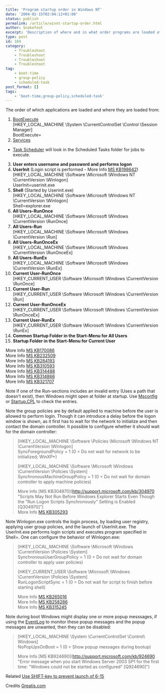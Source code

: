 ```yaml
---
title: 'Program startup order in Windows NT'
date: '2004-02-15T02:04:12+01:00'
status: publish
permalink: /article/winnt-startup-order.html
author: Snakefoot
excerpt: 'Description of where and in what order programs are loaded at startup.'
type: post
id: 184
category:
    - Troubleshoot
    - Troubleshoot
    - Troubleshoot
    - Troubleshoot
tag:
    - boot-time
    - group-policy
    - scheduled-task
post_format: []
tags:
    - 'boot-time,group-policy,scheduled-task'
---
```

The order of which applications are loaded and where they are loaded from:

1. [BootExecute](/article/winnt-boot-disk-check.html)  
   \[HKEY\_LOCAL\_MACHINE \\System \\CurrentControlSet \\Control \\Session Manager\]  
   BootExecute=
2. [Services](/article/winnt-services-config.html)
  - [Task Scheduler](/article/winnt-services-schedule.html) will look in the Scheduled Tasks folder for jobs to execute.
3. **User enters username and password and performs logon**
4. **UserInit** (Login script is performed - More Info [MS KB198642](http://support.microsoft.com/kb/198642 "Overview of Logon, Logoff, Startup, and Shutdown Scripts in Windows 2000 [Q198642]"))  
   \[HKEY\_LOCAL\_MACHINE \\Software \\Microsoft \\Windows NT \\CurrentVersion \\Winlogon\]  
   UserInit=userinit.exe
5. **Shell** (Started by Userinit.exe)  
   \[HKEY\_LOCAL\_MACHINE \\Software \\Microsoft \\Windows NT \\CurrentVersion \\Winlogon\]  
   Shell=explorer.exe
6. **All Users-RunOnce**  
   \[HKEY\_LOCAL\_MACHINE \\Software \\Microsoft \\Windows \\CurrentVersion \\RunOnce\]
7. **All Users-Run**  
   \[HKEY\_LOCAL\_MACHINE \\Software \\Microsoft \\Windows \\CurrentVersion \\Run\]
8. **All Users-RunOnceEx**  
   \[HKEY\_LOCAL\_MACHINE \\Software \\Microsoft \\Windows \\CurrentVersion \\RunOnceEx\]
9. **All Users-RunEx**  
   \[HKEY\_LOCAL\_MACHINE \\Software \\Microsoft \\Windows \\CurrentVersion \\RunEx\]
10. **Current User-RunOnce**  
   \[HKEY\_CURRENT\_USER \\Software \\Microsoft \\Windows \\CurrentVersion \\RunOnce\]
11. **Current User-Run**  
   \[HKEY\_CURRENT\_USER \\Software \\Microsoft \\Windows \\CurrentVersion \\Run\]
12. **Current User-RunOnceEx**  
   \[HKEY\_CURRENT\_USER \\Software \\Microsoft \\Windows \\CurrentVersion \\RunOnceEx\]
13. **Current User-RunEx**  
   \[HKEY\_CURRENT\_USER \\Software \\Microsoft \\Windows \\CurrentVersion \\RunEx\]
14. **Common Startup Folder in the Start-Menu for All Users**
15. **Startup Folder in the Start-Menu for Current User**
 
 More Info [MS KB170086](http://support.microsoft.com/kb/170086 "System32 Folder Opens When Logging on to Windows XP, Windows 2000, or Windows NT 4.0 [Q170086]")  
 More Info [MS KB232509](http://support.microsoft.com/kb/232509 "Syntax for the RunOnceEx Registry Key [Q232509]")  
 More Info [MS KB284193](http://support.microsoft.com/kb/284193 "How to run a logon script one time when a new user logs on [Q284193]")  
 More Info [MS KB310593](http://support.microsoft.com/kb/310593 "Description of the RunOnceEx Registry Key [Q310593]")  
 More Info [MS KB314488](http://support.microsoft.com/kb/314488 "How to Modify the List of Programs that Run When You Start Windows XP [Q314488]")  
 More Info [MS KB314866](http://support.microsoft.com/kb/314866 "A Definition of the Run Keys in the Windows XP Registry [Q314866]")  
 More Info [MS KB321707](http://support.microsoft.com/kb/321707 "HOW TO: Automatically Run Programs When Users Log On to Windows 2000 Terminal Services [Q321707]")  
  
 Note if one of the Run-sections includes an invalid entry (Uses a path that doesn't exist), then Windows might open at folder at startup. Use [Msconfig](/article/win2k-msconfig.html) or [Startup.CPL](/article/windows-startup-order.html#STARTUP_CPL) to check the entries.  
  
 Note the group policies are by default applied to machine before the user is allowed to perform login. Though it can introduce a delay before the logon window is shown, as it first has to wait for the network to initialize and then contact the domain controller. It possible to configure whether it should wait for the domain controller:
> \[HKEY\_LOCAL\_MACHINE \\Software \\Policies \\Microsoft \\Windows NT \\CurrentVersion \\Winlogon\]  
>  SyncForegroundPolicy = 1 (0 = Do not wait for network to be initialized; WinXP+)  
>   
>  \[HKEY\_LOCAL\_MACHINE \\Software \\Microsoft \\Windows \\CurrentVersion \\Policies \\System\]  
>  SynchronousMachineGroupPolicy = 1 (0 = Do not wait for domain controller to apply machine policies)  
>   
>  More Info [MS KB304970](http://support.microsoft.com/kb/304970 "Scripts May Not Run Before Windows Explorer Starts Even Though the "Run Logon Scripts Synchronously" Setting is Enabled [Q304970]")  
>  More Info [MS KB305293](http://support.microsoft.com/kb/305293 "Description of the Windows XP Professional Fast Logon Optimization Feature [Q305293]")

 Note Winlogon.exe controls the login process, by loading user registry, applying user group policies, and the launch of UserInit.exe. The UserInit.exe performs login scripts and executes program specified in Shell=. One can configure the behavior of Winlogon.exe:
> \[HKEY\_LOCAL\_MACHINE \\Software \\Microsoft \\Windows \\CurrentVersion \\Policies \\System\]  
>  SynchronousUserGroupPolicy = 1 (0 = Do not wait for domain controller to apply user policies)  
>   
>  \[HKEY\_CURRENT\_USER \\Software \\Microsoft \\Windows \\CurrentVersion \\Policies \\System\]  
>  RunLogonScriptSync = 1 (0 = Do not wait for script to finish before starting shell)  
>   
>  More Info [MS KB265016](http://support.microsoft.com/kb/265016 "How to Run a Domain Logon Script in the Foreground with the Start.exe Command-Line Tool [Q265016]")  
>  More Info [MS KB258286](http://support.microsoft.com/kb/258286 "HOW TO: Assign a Logon Script to a Profile for a Local User in Windows 2000 [Q258286]")  
>  More Info [MS KB315245](http://support.microsoft.com/kb/315245 "How to Assign a Logon Script to a Profile for a Local User [Q315245]")

 Note during boot Windows might display one or more popup messsages, if using the [EventLog](/article/winnt-services-eventlog.html) to monitor these popup messages and the popup messages are unwanted, then they can be disabled:
> \[HKEY\_LOCAL\_MACHINE \\System \\CurrentControlSet \\Control\\ Windows\]  
>  NoPopUpsOnBoot = 1 (0 = Show popup messages during bootup)  
>   
>  More Info [MS KB924690](http://support.microsoft.com/kb/924690 "Error message when you start Windows Server 2003 SP1 for the first time: "Windows could not be started as configured" [Q924690]")

 Related [Use SHIFT-key to prevent launch of 6-15](/article/windows-startup-order.html)  
  
 Credits [Greatis.com](http://greatis.com/)